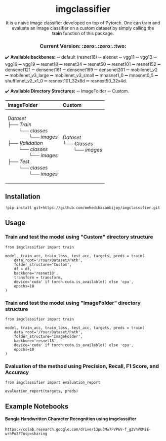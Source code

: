 <h1 align="center">imgclassifier</h1>
  <p align="center">
    It is a naive image classifier developed on top of Pytorch. One can train and evaluate an image classifier on a custom dataset by simply calling the <b>train</b> function of this package.
  </p>

<h3 align="center">Current Version: :zero:.:zero:.:two:</h3>

:heavy_check_mark: **Available backbones:** :heavy_minus_sign: default (resnet18) :heavy_minus_sign: alexnet :heavy_minus_sign: vgg11 :heavy_minus_sign: vgg13 :heavy_minus_sign: vgg16 :heavy_minus_sign: vgg19 :heavy_minus_sign: resnet18 :heavy_minus_sign: resnet34 :heavy_minus_sign: resnet50 :heavy_minus_sign: resnet101 :heavy_minus_sign: resnet152 :heavy_minus_sign: densenet121 :heavy_minus_sign: densenet161 :heavy_minus_sign: densenet169 :heavy_minus_sign: densenet201 :heavy_minus_sign: mobilenet_v2 :heavy_minus_sign: mobilenet_v3_large :heavy_minus_sign: mobilenet_v3_small :heavy_minus_sign: mnasnet1_0 :heavy_minus_sign: mnasnet0_5 :heavy_minus_sign: shufflenet_v2_x1_0 :heavy_minus_sign: resnext101_32x8d :heavy_minus_sign: resnext50_32x4d.

:heavy_check_mark: **Available Directory Structures:** :heavy_minus_sign: ImageFolder :heavy_minus_sign: Custom.

| ImageFolder | Custom |
| :---         |     :---       |
|<p>*Dataset<br>├── Train<br> &nbsp;&nbsp;&nbsp;&nbsp;&nbsp;&nbsp;&nbsp; └── classes<br> &nbsp;&nbsp;&nbsp;&nbsp;&nbsp;&nbsp;&nbsp;&nbsp;&nbsp;&nbsp;&nbsp;&nbsp;&nbsp;&nbsp;&nbsp; └── images<br>├── Validation<br> &nbsp;&nbsp;&nbsp;&nbsp;&nbsp;&nbsp;&nbsp; └── classes<br> &nbsp;&nbsp;&nbsp;&nbsp;&nbsp;&nbsp;&nbsp;&nbsp;&nbsp;&nbsp;&nbsp;&nbsp;&nbsp;&nbsp;&nbsp; └── images<br>├── Test<br> &nbsp;&nbsp;&nbsp;&nbsp;&nbsp;&nbsp;&nbsp; └── classes<br> &nbsp;&nbsp;&nbsp;&nbsp;&nbsp;&nbsp;&nbsp;&nbsp;&nbsp;&nbsp;&nbsp;&nbsp;&nbsp;&nbsp;&nbsp; └── images<br>*</p>    |  *Dataset<br>└── Classes<br> &nbsp;&nbsp;&nbsp;&nbsp;&nbsp;&nbsp;&nbsp; └── images<br>* </p>   |


## Installation
```
!pip install git+https://github.com/mehedihasanbijoy/imgclassifier.git
```

## Usage

### Train and test the model using "Custom" directory structure
```
from imgclassifier import train

model, train_acc, train_loss, test_acc, targets, preds = train(
    data_root='/Your/Dataset/Path', 
    folder_structure='Custom', 
    df = df,
    backbone='resnet18',
    transform = transform,
    device='cuda' if torch.cuda.is_available() else 'cpu', 
    epochs=10
)
```

### Train and test the model using "ImageFolder" directory structure
```
from imgclassifier import train

model, train_acc, train_loss, test_acc, targets, preds = train(
    data_root='/Your/Dataset/Path', 
    folder_structure='ImageFolder', 
    backbone='resnet18',
    device='cuda' if torch.cuda.is_available() else 'cpu', 
    epochs=10
)
```

### Evaluation of the method using Precision, Recall, F1 Score, and Accuracy
```
from imgclassifier import evaluation_report

evaluation_report(targets, preds)
```



## Example Notebooks
#### Bangla Handwritten Character Recognition using imgclassifier
```
https://colab.research.google.com/drive/13pu3Mw7FVPGV-f_g2VhVOMiE-wrhPo3F?usp=sharing
```
